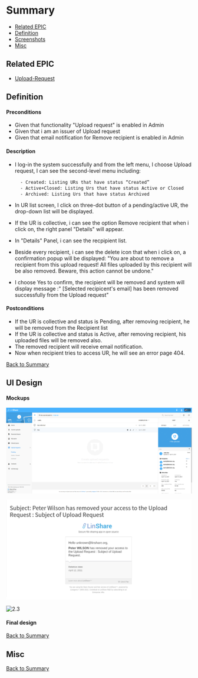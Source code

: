 # Summary

* [Related EPIC](#related-epic)
* [Definition](#definition)
* [Screenshots](#screenshots)
* [Misc](#misc)

## Related EPIC

* [Upload-Request](./README.md)

## Definition

#### Preconditions

* Given that functionality "Upload request" is enabled in Admin
* Given that i am an issuer of Upload  request
* Given that email notification for Remove recipient is enabled in Admin

#### Description

* I log-in the system successfully and from the left menu, I choose Upload request, I can
 see the second-level menu including:

        - Created: Listing URs that have status “Created”
        - Active+Closed: Listing Urs that have status Active or Closed
        - Archived: Listing Urs that have status Archived
* In UR list screen, I click on three-dot button of a pending/active UR, the drop-down list will be displayed.
* If the UR is collective, i can see the option Remove recipient that when i click on, the right panel "Details" will appear.
* In "Details" Panel, i can see the recpipient list.
*  Beside every recipient,  i can see the delete icon that when i click on, a confirmation popup will be displayed: "You are about to remove a recipient from this upload request! All files uploaded by this recipient will be also removed.  Beware, this action cannot be undone."
*  I choose Yes to confirm, the recipient will be removed and system will display message :" [Selected recipicent's email] has been removed successfully from the Upload request"

#### Postconditions

* If the UR is collective and status is Pending, after removing recipient, he will be removed from the Recipient list
* If the UR is collective and status is Active, after removing recipient, his uploaded files will be removed also.
* The removed recipient will receive email notification.
* Now when recipient tries to access UR, he will see an error page 404.

[Back to Summary](#summary)

## UI Design

#### Mockups

![2.1](./mockups/2.1.png)

![2.2](./mockups/2.2.png)

![2.3](/mockups/2.3.png)

#### Final design

[Back to Summary](#summary)
## Misc

[Back to Summary](#summary)
